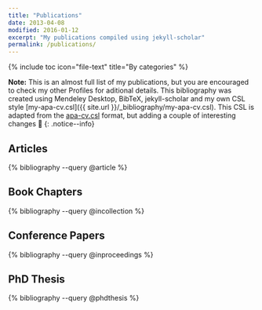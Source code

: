 ```yaml
---
title: "Publications"
date: 2013-04-08
modified: 2016-01-12
excerpt: "My publications compiled using jekyll-scholar"
permalink: /publications/
---
```


{% include toc icon="file-text" title="By categories" %}

**Note:** This is an almost full list of my publications, but you are encouraged to check my other Profiles for aditional details. This bibliography was created using Mendeley Desktop, BibTeX, jekyll-scholar and my own CSL style [my-apa-cv.csl]({{ site.url }}/_bibliography/my-apa-cv.csl). This CSL is adapted from the [apa-cv.csl](https://github.com/citation-style-language/styles-distribution/blob/master/apa-cv.csl) format, but adding a couple of interesting changes :eyes:
{: .notice--info}



## Articles

{% bibliography --query @article %}

## Book Chapters

{% bibliography --query @incollection %}

## Conference Papers

{% bibliography --query @inproceedings %}

## PhD Thesis

{% bibliography --query @phdthesis %}


